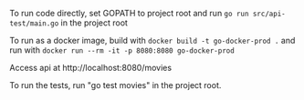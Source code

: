 To run code directly, set GOPATH to project root and run `go run src/api-test/main.go` in the project root

To run as a docker image, build with `docker build -t go-docker-prod .` and run with `docker run --rm -it -p 8080:8080 go-docker-prod`

Access api at http://localhost:8080/movies

To run the tests, run "go test movies" in the project root.